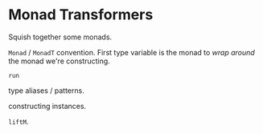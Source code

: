 # Monad Transformers

Squish together some monads.

`Monad` / `MonadT` convention. First type variable is the monad to *wrap around* the monad we're constructing.

`run`

type aliases / patterns.

constructing instances.

`liftM`.

